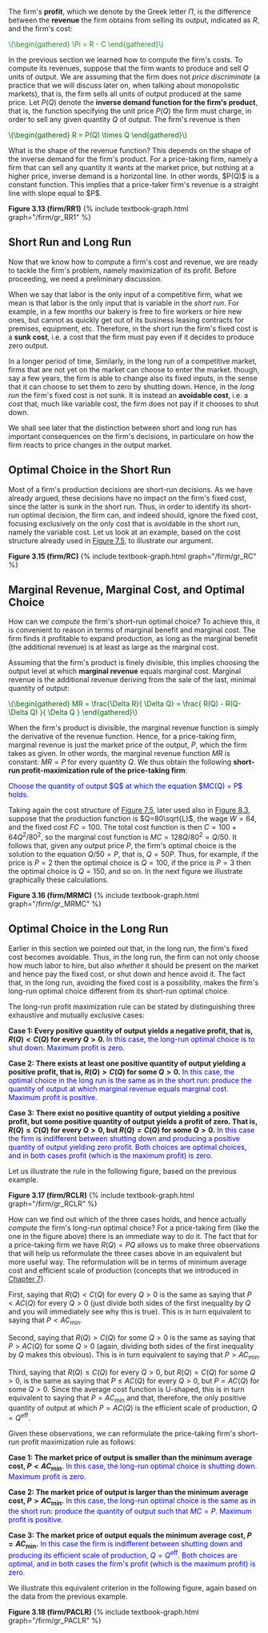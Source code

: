 


The firm's <b>profit</b>, which we denote by the Greek letter $\Pi$, is the difference between the <b>revenue</b> the firm obtains from selling its output, indicated as $R$, and the firm's cost:

<p><span style="color: Forestgreen;">
\(\begin{gathered}
 \Pi = R - C
\end{gathered}\)
</span></p>

In the previous section we learned how to compute the firm's costs. To compute its revenues, suppose that the firm wants to produce and sell $Q$ units of output.
<span class="marginnote">
We are assuming that the firm does not <i>price discriminate</i> (a practice that we will discuss later on, when talking about monopolistic markets), that is, the firm sells all units of output produced at the same price.
</span>
Let $P(Q)$ denote the <b>inverse demand function for the firm's product</b>, that is, the function specifying the unit price $P(Q)$ the firm must charge, in order to sell any given quantity $Q$ of output. The firm's revenue is then
<p><span style="color: Darkgreen;">
\(\begin{gathered}
 R = P(Q) \times Q
\end{gathered}\)
</span></p>
What is the shape of the revenue function? This depends on the shape of the inverse demand for the firm's product. For a price-taking firm, namely a firm that can sell any quantity it wants at the market price, but nothing at a higher price, inverse demand is a horizontal line. In other words, $P(Q)$ is a constant function. This implies that a price-taker firm's revenue is a straight line with slope equal to $P$. 

<a id="gr_firm/RR1"><strong>Figure 3.13 (firm/RR1)</strong></a>
{% include textbook-graph.html graph="/firm/gr_RR1" %}









































<h2>Short Run and Long Run</h2>

Now that we know how to compute a firm's cost and revenue, we are ready to tackle the firm's problem, namely maximization of its profit. Before proceeding, we need a preliminary discussion. 

When we say that labor is the only input of a competitive firm, what we mean is that labor is the only input that is variable in the <i>short run</i>. For example, in a few months our bakery is free to fire workers or hire new ones, but cannot as quickly get out of its business leasing contracts for premises, equipment, etc. Therefore, in the short run the firm's fixed cost is a <b>sunk cost</b>, i.e. a cost that the firm must pay even if it decides to produce zero output.

In a longer period of time,
<span class="marginnote">
Similarly, in the long run of a competitive market, firms that are not yet on the market can choose to enter the market.
</span>
though, say a few years, the firm is able to change also its fixed inputs, in the sense that it can choose to set them to zero by shutting down. Hence, in the <i>long run</i> the firm's fixed cost is not sunk. It is instead an <b>avoidable cost</b>, i.e. a cost that, much like variable cost, the firm does not pay if it chooses to shut down.

We shall see later that the distinction between short and long run has important consequences on the firm's decisions, in particulare on how the firm reacts to price changes in the output market.






















<h2>Optimal Choice in the Short Run</h2>

Most of a firm's production decisions are short-run decisions. As we have already argued, these decisions have no impact on the firm's fixed cost, since the latter is sunk in the short run. Thus, in order to identify its short-run optimal decision, the firm can, and indeed should, ignore the fixed cost, focusing exclusively on the only cost that is avoidable in the short run, namely the variable cost. Let us look at an example, based on the cost structure already used in <a href="{{ site.baseurl }}/en/I/7/2#gr_fromLtoCbis">Figure 7.5</a>, to illustrate our argument.

<a id="gr_firm/RC"><strong>Figure 3.15 (firm/RC)</strong></a>
{% include textbook-graph.html graph="/firm/gr_RC" %}




















<h2>Marginal Revenue, Marginal Cost, and Optimal Choice</h2>

How can we <i>compute</i> the firm's short-run optimal choice? To achieve this, it is convenient to reason in terms of marginal benefit and marginal cost. The firm finds it profitable to expand production, as long as the marginal benefit (the additional revenue) is at least as large as the marginal cost. 

Assuming that the firm's product is finely divisible, this implies choosing the output level at which <b>marginal revenue</b> equals marginal cost. Marginal revenue is the additional revenue deriving from the sale of the last, minimal quantity of output:

<p><span style="color: Darkgreen;">
\(\begin{gathered}
 MR = \frac{\Delta R}{ \Delta Q}  =  \frac{ R(Q) - R(Q-\Delta Q)    }{  \Delta Q   } 
\end{gathered}\)
</span></p>

When the firm's product is divisible, the marginal revenue function is simply the derivative of the revenue function. Hence, for a price-taking firm, marginal revenue is just the market price of the output, $P$, which the firm takes as given. In other words, the marginal revenue function $MR$ is constant: $MR=P$ for every quantity $Q$. We thus obtain the following <b>short-run profit-maximization rule of the price-taking firm</b>:

<p><span style="color: Blue;">
Choose the quantity of output $Q$ at which the equation $MC(Q) = P$ holds.
</span></p>

Taking again the cost structure of <a href="{{ site.baseurl }}/en/I/7/2#gr_fromLtoCbis">Figure 7.5</a>, later used also in <a href="{{ site.baseurl }}/en/I/8/1#gr_RC">Figure 8.3</a>, suppose that the production function is $Q=80\sqrt{L}$, the wage $W=64$, and the fixed cost $FC=100$. The total cost function is then $C=100+64Q^2/80^2$, so the marginal cost function is $MC=128Q/80^2=Q/50$. It follows that, given any output price $P$, the firm's optimal choice is the solution to the equation $Q/50=P$, that is, $Q=50P$. Thus, for example, if the price is $P=2$ then the optimal choice is $Q=100$, if the price is $P=3$ then the optimal choice is $Q=150$, and so on. In the next figure we illustrate graphically these calculations.

<a id="gr_firm/MRMC"><strong>Figure 3.16 (firm/MRMC)</strong></a>
{% include textbook-graph.html graph="/firm/gr_MRMC" %}



















<h2>Optimal Choice in the Long Run</h2>

Earlier in this section we pointed out that, in the long run, the firm's fixed cost becomes avoidable. Thus, in the long run, the firm can not only choose how much labor to hire, but also <i>whether</i> it should be present on the market and hence pay the fixed cost, or shut down and hence avoid it. The fact that, in the long run, avoiding the fixed cost is a possibility, makes the firm's long-run optimal choice different from its short-run optimal choice.

The long-run profit maximization rule can be stated by distinguishing three exhaustive and mutually exclusive cases:

<b>Case 1: Every positive quantity of output yields a negative profit, that is, $R(Q)<C(Q)$ for every $Q>0$.
</b>
<span style="color: Blue;">In this case, the long-run optimal choice is to shut down. Maximum profit is zero.</span>

<b>Case 2: There exists at least one positive quantity of output yielding a positive profit, that is, $R(Q)>C(Q)$ for some $Q>0$.</b>
<span style="color: Blue;">In this case, the optimal choice in the long run is the same as in the short run: produce the quantity of output at which marginal revenue equals marginal cost. Maximum profit is positive.</span>

<b>Case 3: There exist no positive quantity of output yielding a positive profit, but some positive quantity of output yields a profit of zero. That is, $R(Q)\leq C(Q)$ for every $Q>0$, but $R(Q)=C(Q)$ for some $Q>0$.</b>
<span style="color: Blue;">
In this case the firm is indifferent between shutting down and producing a positive quantity of output yielding zero profit. Both choices are optimal choices, and in both cases profit (which is the maximum profit) is zero.
</span>

Let us illustrate the rule in the following figure, based on the previous example.

<a id="gr_firm/RCLR"><strong>Figure 3.17 (firm/RCLR)</strong></a>
{% include textbook-graph.html graph="/firm/gr_RCLR" %}

How can we find out which of the three cases holds, and hence actually <i>compute</i> the firm's long-run optimal choice? For a price-taking firm (like the one in the figure above) there is an immediate way to do it. The fact that for a price-taking firm we have $R(Q)=PQ$ allows us to make three observations that will help us reformulate the three cases above in an equivalent but more useful way. The reformulation will be in terms of minimum average cost and efficient scale of production (concepts that we introduced in <a href="{{ site.baseurl }}/en/I/7/2#gr_qeff">Chapter 7</a>).

First, saying that $R(Q)<C(Q)$ for every $Q>0$ is the same as saying that $P<AC(Q)$ for every $Q>0$ (just divide both sides of the first inequality by $Q$ and you will immediately see why this is true). This is in turn equivalent to saying that $P<AC_{\text{min}}$.

Second, saying that $R(Q)>C(Q)$ for some $Q>0$ is the same as saying that $P>AC(Q)$ for some $Q>0$ (again, dividing both sides of the first inequality by $Q$ makes this obvious). This is in turn equivalent to saying that $P>AC_{\text{min}}$.

Third, saying that $R(Q)\leq C(Q)$ for every $Q>0$, but $R(Q)=C(Q)$ for some $Q>0$, is the same as saying that $P\leq AC(Q)$ for every $Q>0$, but $P=AC(Q)$ for some $Q>0$. Since the average cost function is U-shaped, this is in turn equivalent to saying that $P=AC_{\text{min}}$ and that, therefore, the only positive quantity of output at which $P=AC(Q)$ is the efficient scale of production, $Q=Q^{\text{eff}}$.

Given these observations, we can reformulate the price-taking firm's short-run profit maximization rule as follows:

<b>Case 1: The market price of output is smaller than the minimum average cost, $P<AC_{\text{min}}$.</b>
<span style="color: Blue;">In this case, the long-run optimal choice is shutting down. Maximum profit is zero.</span>

<b>Case 2: The market price of output is larger than the minimum average cost, $P>AC_{\text{min}}$.</b>
<span style="color: Blue;">In this case, the long-run optimal choice is the same as in the short run: produce the 
quantity of output such that $MC=P$. Maximum profit is positive.</span>

<b>Case 3: The market price of output equals the minimum average cost, $P=AC_{\text{min}}$.</b>
<span style="color: Blue;">
In this case the firm is indifferent between shutting down and producing its efficient scale of production, $Q=Q^{\text{eff}}$. Both choices are optimal, and in both cases the firm's profit (which is the maximum profit) is zero.
</span>

We illustrate this equivalent criterion in the following figure, again based on the data from the previous example.

<a id="gr_firm/PACLR"><strong>Figure 3.18 (firm/PACLR)</strong></a>
{% include textbook-graph.html graph="/firm/gr_PACLR" %}


















